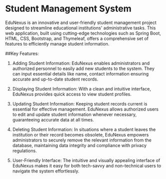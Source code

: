 # Student Management System
EduNexus is an innovative and user-friendly student management project designed to streamline educational institutions' administrative tasks. This web application, built using cutting-edge technologies such as Spring Boot, HTML, CSS, Bootstrap, and Thymeleaf, offers a comprehensive set of features to efficiently manage student information.

##Key Features:

1. Adding Student Information: EduNexus enables administrators and authorized personnel to easily add new students to the system. They can input essential details like name, contact information ensuring accurate and up-to-date student records.

2. Displaying Student Information: With a clean and intuitive interface, EduNexus provides quick access to view student profiles.

3. Updating Student Information: Keeping student records current is essential for effective management. EduNexus allows authorized users to edit and update student information whenever necessary, guaranteeing accurate data at all times.

4. Deleting Student Information: In situations where a student leaves the institution or their record becomes obsolete, EduNexus empowers administrators to securely remove the relevant information from the database, maintaining data integrity and compliance with privacy regulations.

5. User-Friendly Interface: The intuitive and visually appealing interface of EduNexus makes it easy for both tech-savvy and non-technical users to navigate the system effortlessly.
